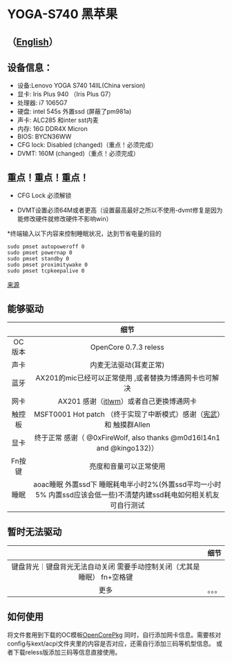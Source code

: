 # YOGA-S740 黑苹果

## （[English](https://github.com/frozenzero123/YOGA-S740/blob/master/README-EN.md)）


## 设备信息：
* 设备:Lenovo YOGA S740 14llL(China version)
* 显卡: Iris Plus 940 （Iris Plus G7）
* 处理器: i7 1065G7
* 硬盘: intel 545s 外置ssd (屏蔽了pm981a)
* 声卡: ALC285 和inter sst内麦
* 内存: 16G DDR4X Micron 
* BIOS: BYCN36WW
* CFG lock: Disabled (changed)（重点！必须完成）
* DVMT: 160M (changed)（重点！必须完成）

## 重点！重点！重点！

* CFG Lock 必须解锁

* DVMT设置必须64M或者更高（设置最高最好之所以不使用-dvmt修复是因为能修改硬件就修改硬件不影响win）

*终端输入以下内容来控制睡眠状况，达到节省电量的目的
```
sudo pmset autopoweroff 0
sudo pmset powernap 0
sudo pmset standby 0
sudo pmset proximitywake 0
sudo pmset tcpkeepalive 0
```
[来源](https://dortania.github.io/OpenCore-Post-Install/universal/sleep.html#preparations)

## 能够驱动
|  | 细节 |
|:-: | :-:|
|OC版本|OpenCore 0.7.3 reless|
|声卡|  内麦无法驱动(耳麦正常) |
|蓝牙|  AX201的mic已经可以正常使用 ,或者替换为博通网卡也可解决|
|网卡|  AX201 感谢（[itlwm](https://github.com/OpenIntelWireless/itlwm)）或者自己更换博通网卡|
|触控板|MSFT0001 Hot patch （终于实现了中断模式）感谢（[宪武](https://github.com/daliansky/OC-little)）和 触摸群Allen|
|显卡|终于正常 感谢（ @0xFireWolf, also thanks @m0d16l14n1 and @kingo132)） |
|Fn按键|亮度和音量可以正常使用|
|睡眠|aoac睡眠 外置ssd下 睡眠耗电半小时2%(外置ssd平均一小时5% 内置ssd应该会低一些)不清楚内建ssd耗电如何相关机友可自行测试|
## 暂时无法驱动
|  | 细节 |
|:-: | :-:|
|键盘背光｜键盘背光无法自动关闭 需要手动控制关闭（尤其是睡眠） fn+空格键
|更多|。。。|


## 如何使用
将文件套用到下载的OC模板[OpenCorePkg](https://github.com/acidanthera/OpenCorePkg)
同时，自行添加网卡信息。需要核对config与kext/acpi文件夹里的内容是否对应，还需自行添加三码等机型信息。
或者下载reless版添加三码等信息直接使用。
